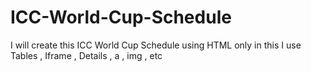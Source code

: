 # ICC-World-Cup-Schedule
I will create this ICC World Cup Schedule using HTML only in this I use Tables , Iframe , Details , a , img , etc 
